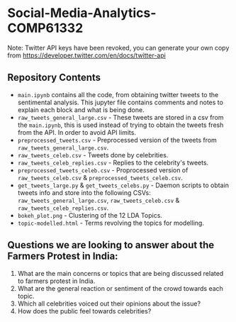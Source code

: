 # Social-Media-Analytics-COMP61332
Note: Twitter API keys have been revoked, you can generate your own copy from https://developer.twitter.com/en/docs/twitter-api

## Repository Contents
* `main.ipynb` contains all the code, from obtaining twitter tweets to the sentimental analysis. This jupyter file contains comments and notes to explain each block and what is being done.
* `raw_tweets_general_large.csv` - These tweets are stored in a csv from the `main.ipynb`, this is used instead of trying to obtain the tweets fresh from the API. In order to avoid API limits.
* `preprocessed_tweets.csv` - Preprocessed version of the tweets from `raw_tweets_general_large.csv`.
* `raw_tweets_celeb.csv` - Tweets done by celebrities.
* `raw_tweets_celeb_replies.csv` - Replies to the celebrity's tweets. 
* `preprocessed_tweets_celeb.csv` -  Proprocessed version of `raw_tweets_celeb.csv` & `preprocessed_tweets_celeb.csv`.
* `get_tweets_large.py` & `get_tweets_celebs.py` - Daemon scripts to obtain tweets info and store into the following CSVs: `raw_tweets_general_large.csv`, `raw_tweets_celeb.csv` & `raw_tweets_celeb_replies.csv`.
* `bokeh_plot.png` - Clustering of the 12 LDA Topics.
* `topic-modelled.html` - Terms revolving the topics for modelling.

## Questions we are looking to answer about the Farmers Protest in India:
1. What are the main concerns or topics that are being discussed related to farmers protest in India.
2. What are the general reaction or sentiment of the crowd towards each topic.
3. Which all celebrities voiced out their opinions about the issue? 
4. How does the public feel towards celebrities?
